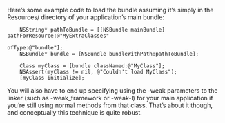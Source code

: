 Here’s some example code to load the bundle assuming it’s simply in the Resources/ directory of your application’s main bundle:
```
    NSString* pathToBundle = [[NSBundle mainBundle] pathForResource:@"MyExtraClasses"
                                                             ofType:@"bundle"];
    NSBundle* bundle = [NSBundle bundleWithPath:pathToBundle];
    
    Class myClass = [bundle classNamed:@"MyClass"];
    NSAssert(myClass != nil, @"Couldn't load MyClass");
    [myClass initialize];
```
You will also have to end up specifying using the -weak parameters to the linker (such as -weak\_framework or -weak-l) for your main application if you’re still using normal methods from that class. That’s about it though, and conceptually this technique is quite robust.
